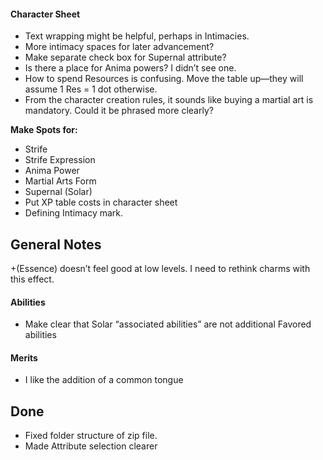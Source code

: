 #### Character Sheet
* Text wrapping might be helpful, perhaps in Intimacies.
* More intimacy spaces for later advancement?
* Make separate check box for Supernal attribute?
* Is there a place for Anima powers? I didn’t see one.
* How to spend Resources is confusing. Move the table up—they will assume 1 Res = 1 dot otherwise.
* From the character creation rules, it sounds like buying a martial art is mandatory. Could it be phrased more clearly?

**Make Spots for:**
* Strife
* Strife Expression
* Anima Power
* Martial Arts Form
* Supernal (Solar)
* Put XP table costs in character sheet
* Defining Intimacy mark.


General Notes
-------------

+(Essence) doesn’t feel good at low levels. I need to rethink charms with this effect.

#### Abilities
* Make clear that Solar “associated abilities” are not additional Favored abilities

#### Merits
* I like the addition of a common tongue


Done
----

* Fixed folder structure of zip file.
* Made Attribute selection clearer